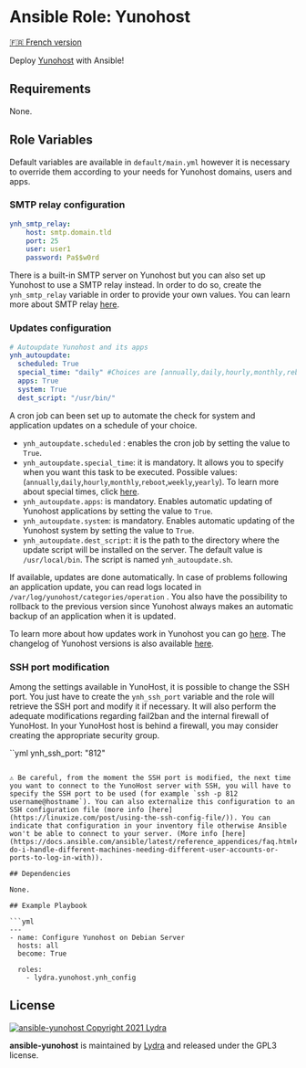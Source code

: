 # Ansible Role: Yunohost

[🇫🇷 French version](README-FR.md)

Deploy [Yunohost](https://yunohost.org/#/) with Ansible!

## Requirements

None.

## Role Variables

Default variables are available in `default/main.yml` however it is necessary to override them according to your needs for Yunohost domains, users and apps.

### SMTP relay configuration

```yml
ynh_smtp_relay:
    host: smtp.domain.tld
    port: 25
    user: user1
    password: Pa$$w0rd
```

There is a built-in SMTP server on Yunohost but you can also set up Yunohost to use a SMTP relay instead.
In order to do so, create the `ynh_smtp_relay` variable in order to provide your own values. You can learn more about SMTP relay [here](https://yunohost.org/en/administrate/specific_use_cases/email_relay).

### Updates configuration

```yml
# Autoupdate Yunohost and its apps
ynh_autoupdate:
  scheduled: True
  special_time: "daily" #Choices are [annually,daily,hourly,monthly,reboot,weekly,yearly]
  apps: True
  system: True
  dest_script: "/usr/bin/"
```

A cron job can been set up to automate the check for system and application updates on a schedule of your choice.

- `ynh_autoupdate.scheduled` : enables the cron job by setting the value to `True`.
- `ynh_autoupdate.special_time`: it is mandatory. It allows you to specify when you want this task to be executed. Possible values: (`annually`,`daily`,`hourly`,`monthly`,`reboot`,`weekly`,`yearly`). To learn more about special times, click [here](https://docs.ansible.com/ansible/latest/collections/ansible/builtin/cron_module.html).
- `ynh_autoupdate.apps`: is mandatory. Enables automatic updating of Yunohost applications by setting the value to `True`.
- `ynh_autoupdate.system`: is mandatory. Enables automatic updating of the Yunohost system by setting the value to `True`.
- `ynh_autoupdate.dest_script`: it is the path to the directory where the update script will be installed on the server. The default value is `/usr/local/bin`. The script is named `ynh_autoupdate.sh`.

If available, updates are done automatically. In case of problems following an application update, you can read logs located in `/var/log/yunohost/categories/operation` . You also have the possibility to rollback to the previous version since Yunohost always makes an automatic backup of an application when it is updated.

To learn more about how updates work in Yunohost you can go [here](https://yunohost.org/fr/update). The changelog of Yunohost versions is also available [here](https://forum.yunohost.org/tag/ynh_release).

### SSH port modification

Among the settings available in YunoHost, it is possible to change the SSH port. You just have to create the `ynh_ssh_port` variable and the role will retrieve the SSH port and modify it if necessary. It will also perform the adequate modifications regarding fail2ban and the internal firewall of YunoHost.
In your YunoHost host is behind a firewall, you may consider creating the appropriate security group.

``yml
ynh_ssh_port: "812"
```

⚠️ Be careful, from the moment the SSH port is modified, the next time you want to connect to the YunoHost server with SSH, you will have to specify the SSH port to be used (for example `ssh -p 812 username@hostname`). You can also externalize this configuration to an SSH configuration file (more info [here](https://linuxize.com/post/using-the-ssh-config-file/)). You can indicate that configuration in your inventory file otherwise Ansible won't be able to connect to your server. (More info [here](https://docs.ansible.com/ansible/latest/reference_appendices/faq.html#how-do-i-handle-different-machines-needing-different-user-accounts-or-ports-to-log-in-with)).

## Dependencies

None.

## Example Playbook

```yml
---
- name: Configure Yunohost on Debian Server
  hosts: all
  become: True

  roles:
    - lydra.yunohost.ynh_config
```

## License

[![ansible-yunohost Copyright 2021 Lydra](https://www.gnu.org/graphics/gplv3-with-text-136x68.png)](https://choosealicense.com/licenses/gpl-3.0/)

**ansible-yunohost** is maintained by [Lydra](https://lydra.fr/) and released under the GPL3 license.

